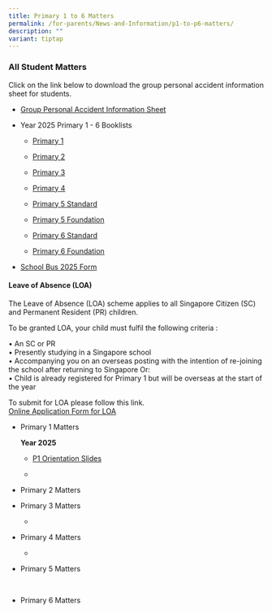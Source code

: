 ```yaml
---
title: Primary 1 to 6 Matters
permalink: /for-parents/News-and-Information/p1-to-p6-matters/
description: ""
variant: tiptap
---
```

<h3>All Student Matters</h3>
<p>Click on the link below to download the group personal accident information
sheet for students.</p>
<ul data-tight="true" class="tight">
<li>
<p><a href="/files/2025/Product_Fact_Sheet__Year_2025_.pdf" rel="noopener noreferrer nofollow" target="_blank">Group Personal Accident Information Sheet</a>
</p>
</li>
<li>
<p>Year 2025 Primary 1 - 6 Booklists</p>
<ul data-tight="true" class="tight">
<li>
<p><a href="/files/2025/Booklists/P1_BOOKLIST.pdf" rel="noopener noreferrer nofollow" target="_blank">Primary 1</a>
</p>
</li>
<li>
<p><a href="/files/2025/Booklists/P2_BOOKLIST.pdf" rel="noopener noreferrer nofollow" target="_blank">Primary 2</a>
</p>
</li>
<li>
<p><a href="/files/2025/Booklists/P3_BOOKLIST.pdf" rel="noopener noreferrer nofollow" target="_blank">Primary 3</a>
</p>
</li>
<li>
<p><a href="/files/2025/Booklists/P4_BOOKLIST.pdf" rel="noopener noreferrer nofollow" target="_blank">Primary 4</a>
</p>
</li>
<li>
<p><a href="/files/2025/Booklists/P5_BOOKLIST.pdf" rel="noopener noreferrer nofollow" target="_blank">Primary 5 Standard</a>
</p>
</li>
<li>
<p><a href="/files/2025/Booklists/P5__FDN_.pdf" rel="noopener noreferrer nofollow" target="_blank">Primary 5 Foundation</a>
</p>
</li>
<li>
<p><a href="/files/2025/Booklists/P6_BOOKLIST.pdf" rel="noopener noreferrer nofollow" target="_blank">Primary 6 Standard</a>
</p>
</li>
<li>
<p><a href="/files/2025/Booklists/P6__FDN_.pdf" rel="noopener noreferrer nofollow" target="_blank">Primary 6 Foundation</a>
</p>
</li>
</ul>
</li>
<li>
<p><a href="/files/2025/Binder_Bus_2025.pdf" rel="noopener noreferrer nofollow" target="_blank">School Bus 2025 Form</a>
</p>
</li>
</ul>
<h4>Leave of Absence (LOA)</h4>
<p>The Leave of Absence (LOA) scheme applies to all Singapore Citizen (SC)
and Permanent Resident (PR) children.</p>
<p>To be granted LOA, your child must fulfil the following criteria :</p>
<p>• An SC or PR
<br>• Presently studying in a Singapore school
<br>• Accompanying you on an overseas posting with the intention of re-joining
the school after returning to Singapore Or:
<br>• Child is already registered for Primary 1 but will be overseas at the
start of the year</p>
<p>To submit for LOA please follow this link.
<br><a href="https://form.gov.sg/#!/61023b016bd2f30011b37e2a" rel="noopener noreferrer nofollow" target="_blank">Online Application Form for LOA</a>
</p>
<ul>
<li>
<p>Primary 1 Matters</p>
<p><strong> Year 2025 </strong>
<br>
</p>
<ul data-tight="true" class="tight">
<li>
<p><a href="/files/2025/2024_P1_Orientation_FINAL.pdf" rel="noopener noreferrer nofollow" target="_blank">P1 Orientation Slides</a>
</p>
</li>
</ul>
<ul data-tight="true" class="tight">
<li>
<p>
<br>
</p>
</li>
</ul>
<p></p>
</li>
<li>
<p>Primary 2 Matters</p>
<p></p>
</li>
<li>
<p>Primary 3 Matters</p>
<ul data-tight="true" class="tight">
<li>
<p>
<br>
</p>
</li>
</ul>
<p></p>
</li>
<li>
<p>Primary 4 Matters</p>
<ul data-tight="true" class="tight">
<li>
<p>
<br>
</p>
</li>
</ul>
<p></p>
</li>
<li>
<p>Primary 5 Matters</p>
<p>
<br>
</p>
<p></p>
</li>
<li>
<p>Primary 6 Matters</p>
<p></p>
</li>
</ul>
<p></p>
